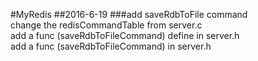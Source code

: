 #MyRedis
##2016-6-19
###add saveRdbToFile command   
change the redisCommandTable from server.c  
add a func (saveRdbToFileCommand) define in server.h  
add a func (saveRdbToFileCommand)  in server.h  